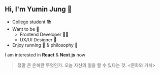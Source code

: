 ## Hi, I'm Yumin Jung 🙂

- College student 📚
- Want to be 🚀
  - Frontend Developer 🧑‍💻
  - UX/UI Designer 🎨
- Enjoy running 👟 & philosophy 🧐

I am interested in **React** & **Next.js** now

> 정말 큰 은혜란 무엇인가. 오늘 자신의 일을 할 수 있다는 것. <문화와 가치>
